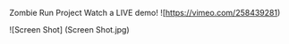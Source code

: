 Zombie Run Project
 Watch a LIVE demo!
![https://vimeo.com/258439281)

![Screen Shot] (Screen Shot.jpg)

